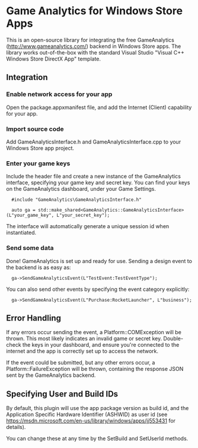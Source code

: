 # Game Analytics for Windows Store Apps

This is an open-source library for integrating the free GameAnalytics (http://www.gameanalytics.com/) backend in Windows Store apps. The library works out-of-the-box with the standard Visual Studio "Visual C++ Windows Store DirectX App" template.

## Integration

### Enable network access for your app

Open the package.appxmanifest file, and add the Internet (Client) capability for your app.

### Import source code

Add GameAnalyticsInterface.h and GameAnalyticsInterface.cpp to your Windows Store app project.

### Enter your game keys

Include the header file and create a new instance of the GameAnalytics interface, specifying your game key and secret key. You can find your keys on the GameAnalytics dashboard, under your Game Settings.

```
  #include "GameAnalytics\GameAnalyticsInterface.h"

  auto ga = std::make_shared<GameAnalytics::GameAnalyticsInterface>(L"your_game_key", L"your_secret_key");
```

The interface will automatically generate a unique session id when instantiated.

### Send some data

Done! GameAnalytics is set up and ready for use. Sending a design event to the backend is as easy as:

```
  ga->SendGameAnalyticsEvent(L"TestEvent:TestEventType");
```

You can also send other events by specifying the event category explicitly:

```
  ga->SendGameAnalyticsEvent(L"Purchase:RocketLauncher", L"business");
```

## Error Handling

If any errors occur sending the event, a Platform::COMException will be thrown. This most likely indicates an invalid game or secret key. Double-check the keys in your dashboard, and ensure you're connected to the internet and the app is correctly set up to access the network.

If the event could be submitted, but any other errors occur, a Platform::FailureException will be thrown, containing the response JSON sent by the GameAnalytics backend.

## Specifying User and Build IDs

By default, this plugin will use the app package version as build id, and the Application Specific Hardware Identifier (ASHWID) as user id (see https://msdn.microsoft.com/en-us/library/windows/apps/jj553431 for details).

You can change these at any time by the SetBuild and SetUserId methods.
